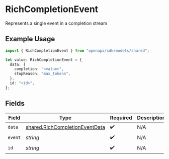 # RichCompletionEvent

Represents a single event in a completion stream

## Example Usage

```typescript
import { RichCompletionEvent } from "openapi/sdk/models/shared";

let value: RichCompletionEvent = {
  data: {
    completion: "<value>",
    stopReason: "max_tokens",
  },
  id: "<id>",
};
```

## Fields

| Field                                                                                   | Type                                                                                    | Required                                                                                | Description                                                                             |
| --------------------------------------------------------------------------------------- | --------------------------------------------------------------------------------------- | --------------------------------------------------------------------------------------- | --------------------------------------------------------------------------------------- |
| `data`                                                                                  | [shared.RichCompletionEventData](../../../sdk/models/shared/richcompletioneventdata.md) | :heavy_check_mark:                                                                      | N/A                                                                                     |
| `event`                                                                                 | *string*                                                                                | :heavy_check_mark:                                                                      | N/A                                                                                     |
| `id`                                                                                    | *string*                                                                                | :heavy_check_mark:                                                                      | N/A                                                                                     |